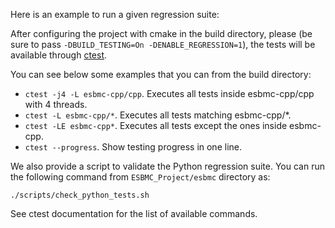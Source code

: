 Here is an example to run a given regression suite: 

After configuring the project with cmake in the build directory, please (be sure to pass `-DBUILD_TESTING=On -DENABLE_REGRESSION=1`), the tests will be available through [ctest](https://cmake.org/cmake/help/latest/manual/ctest.1.html). 

You can see below some examples that you can from the build directory:

- `ctest -j4 -L esbmc-cpp/cpp`. Executes all tests inside esbmc-cpp/cpp with 4 threads.
- `ctest -L esbmc-cpp/*`. Executes all tests matching esbmc-cpp/*.
- `ctest -LE esbmc-cpp*`. Executes all tests except the ones inside esbmc-cpp.
- `ctest --progress`. Show testing progress in one line.

We also provide a script to validate the Python regression suite. You can run the following command from `ESBMC_Project/esbmc` directory as:

`./scripts/check_python_tests.sh`

See ctest documentation for the list of available commands.
